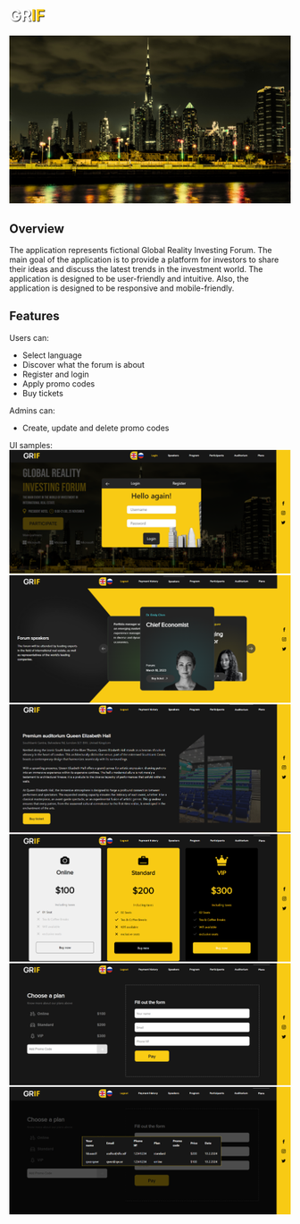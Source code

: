 # <span style="color: white; text-shadow: 1px 1px 1px black;">GR</span><span style="text-shadow: 1px 1px 1px black; color:#f8ca14;">IF</span>

![COVER](public/images/main.jpg)

## Overview

The application represents fictional Global Reality Investing Forum.
The main goal of the application is to provide
a platform for investors to share their ideas and discuss the latest trends in the investment world.
The application is designed to be user-friendly and intuitive.
Also, the application is designed to be responsive and mobile-friendly.

## Features
Users can:
- Select language
- Discover what the forum is about
- Register and login
- Apply promo codes
- Buy tickets

Admins can:
- Create, update and delete promo codes

UI samples:
![img.png](public/images/sample-images/img.png)
![img_1.png](public/images/sample-images/img_1.png)
![img_2.png](public/images/sample-images/img_2.png)
![img_3.png](public/images/sample-images/img_3.png)
![img_4.png](public/images/sample-images/img_4.png)
![img_5.png](public/images/sample-images/img_5.png)